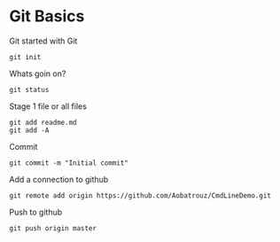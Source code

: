 # Git Basics

Git started with Git
```
git init
```

Whats goin on?
```
git status
```

Stage 1 file or all files
```
git add readme.md
git add -A
```

Commit
```
git commit -m "Initial commit"
```

Add a connection to github
```
git remote add origin https://github.com/Aobatrouz/CmdLineDemo.git
```

Push to github
```
git push origin master
```
